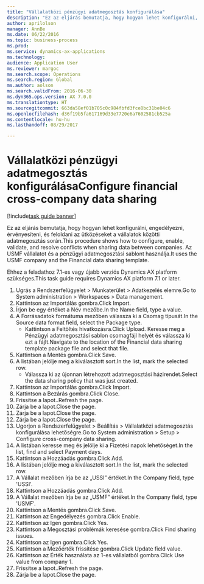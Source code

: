 ```yaml
--- 
title: "Vállalatközi pénzügyi adatmegosztás konfigurálása"
description: "Ez az eljárás bemutatja, hogy hogyan lehet konfigurálni, engedélyezni, érvényesíteni, és feloldani az ütközéseket a vállalatok közötti adatmegosztás során."
author: aprilolson
manager: AnnBe
ms.date: 06/22/2016
ms.topic: business-process
ms.prod: 
ms.service: dynamics-ax-applications
ms.technology: 
audience: Application User
ms.reviewer: margoc
ms.search.scope: Operations
ms.search.region: Global
ms.author: aolson
ms.search.validFrom: 2016-06-30
ms.dyn365.ops.version: AX 7.0.0
ms.translationtype: HT
ms.sourcegitcommit: 663da58ef01b705c0c984fbfd3fce8bc31be04c6
ms.openlocfilehash: d36f19b5fa617169d33e7720e6a7602581cb525a
ms.contentlocale: hu-hu
ms.lasthandoff: 08/29/2017

---
```

# <a name="configure-financial-cross-company-data-sharing"></a><span data-ttu-id="9edec-103">Vállalatközi pénzügyi adatmegosztás konfigurálása</span><span class="sxs-lookup"><span data-stu-id="9edec-103">Configure financial cross-company data sharing</span></span>

[!include[task guide banner](../../includes/task-guide-banner.md)]

<span data-ttu-id="9edec-104">Ez az eljárás bemutatja, hogy hogyan lehet konfigurálni, engedélyezni, érvényesíteni, és feloldani az ütközéseket a vállalatok közötti adatmegosztás során.</span><span class="sxs-lookup"><span data-stu-id="9edec-104">This procedure shows how to configure, enable, validate, and resolve conflicts when sharing data between companies.</span></span> <span data-ttu-id="9edec-105">Az USMF vállalatot és a pénzügyi adatmegosztási sablont használja.</span><span class="sxs-lookup"><span data-stu-id="9edec-105">It uses the USMF company and the Financial data sharing template.</span></span>



<span data-ttu-id="9edec-106">Ehhez a feladathoz 7.1-es vagy újabb verziós Dynamics AX platform szükséges.</span><span class="sxs-lookup"><span data-stu-id="9edec-106">This task guide requires Dynamics AX platform 7.1 or later.</span></span>

1. <span data-ttu-id="9edec-107">Ugrás a Rendszerfelügyelet > Munkaterület > Adatkezelés elemre.</span><span class="sxs-lookup"><span data-stu-id="9edec-107">Go to System administration > Workspaces > Data management.</span></span>
2. <span data-ttu-id="9edec-108">Kattintson az Importálás gombra.</span><span class="sxs-lookup"><span data-stu-id="9edec-108">Click Import.</span></span>
3. <span data-ttu-id="9edec-109">Írjon be egy értéket a Név mezőbe.</span><span class="sxs-lookup"><span data-stu-id="9edec-109">In the Name field, type a value.</span></span>
4. <span data-ttu-id="9edec-110">A Forrásadatok formátuma mezőben válassza ki a Csomag típusát.</span><span class="sxs-lookup"><span data-stu-id="9edec-110">In the Source data format field, select the Package type.</span></span>
    * <span data-ttu-id="9edec-111">Kattintson a Feltöltés hivatkozásra.</span><span class="sxs-lookup"><span data-stu-id="9edec-111">Click Upload.</span></span> <span data-ttu-id="9edec-112">Keresse meg a Pénzügyi adatmegosztási sablon csomagfájl helyét és válassza ki ezt a fájlt.</span><span class="sxs-lookup"><span data-stu-id="9edec-112">Navigate to the location of the Financial data sharing template package file and select that file.</span></span>  
5. <span data-ttu-id="9edec-113">Kattintson a Mentés gombra.</span><span class="sxs-lookup"><span data-stu-id="9edec-113">Click Save.</span></span>
6. <span data-ttu-id="9edec-114">A listában jelölje meg a kiválasztott sort.</span><span class="sxs-lookup"><span data-stu-id="9edec-114">In the list, mark the selected row.</span></span>
    * <span data-ttu-id="9edec-115">Válassza ki az újonnan létrehozott adatmegosztási házirendet.</span><span class="sxs-lookup"><span data-stu-id="9edec-115">Select the data sharing policy that was just created.</span></span>  
7. <span data-ttu-id="9edec-116">Kattintson az Importálás gombra.</span><span class="sxs-lookup"><span data-stu-id="9edec-116">Click Import.</span></span>
8. <span data-ttu-id="9edec-117">Kattintson a Bezárás gombra.</span><span class="sxs-lookup"><span data-stu-id="9edec-117">Click Close.</span></span>
9. <span data-ttu-id="9edec-118">Frissítse a lapot..</span><span class="sxs-lookup"><span data-stu-id="9edec-118">Refresh the page.</span></span>
10. <span data-ttu-id="9edec-119">Zárja be a lapot.</span><span class="sxs-lookup"><span data-stu-id="9edec-119">Close the page.</span></span>
11. <span data-ttu-id="9edec-120">Zárja be a lapot.</span><span class="sxs-lookup"><span data-stu-id="9edec-120">Close the page.</span></span>
12. <span data-ttu-id="9edec-121">Zárja be a lapot.</span><span class="sxs-lookup"><span data-stu-id="9edec-121">Close the page.</span></span>
13. <span data-ttu-id="9edec-122">Ugorjon a Rendszerfelügyelet > Beállítás > Vállalatközi adatmegosztás konfigurálása lehetőségre.</span><span class="sxs-lookup"><span data-stu-id="9edec-122">Go to System administration > Setup > Configure cross-company data sharing.</span></span>
14. <span data-ttu-id="9edec-123">A listában keresse meg és jelölje ki a Fizetési napok lehetőséget.</span><span class="sxs-lookup"><span data-stu-id="9edec-123">In the list, find and select Payment days.</span></span>
15. <span data-ttu-id="9edec-124">Kattintson a Hozzáadás gombra.</span><span class="sxs-lookup"><span data-stu-id="9edec-124">Click Add.</span></span>
16. <span data-ttu-id="9edec-125">A listában jelölje meg a kiválasztott sort.</span><span class="sxs-lookup"><span data-stu-id="9edec-125">In the list, mark the selected row.</span></span>
17. <span data-ttu-id="9edec-126">A Vállalat mezőben írja be az „USSI” értéket.</span><span class="sxs-lookup"><span data-stu-id="9edec-126">In the Company field, type 'USSI'.</span></span>
18. <span data-ttu-id="9edec-127">Kattintson a Hozzáadás gombra.</span><span class="sxs-lookup"><span data-stu-id="9edec-127">Click Add.</span></span>
19. <span data-ttu-id="9edec-128">A Vállalat mezőben írja be az „USMF” értéket.</span><span class="sxs-lookup"><span data-stu-id="9edec-128">In the Company field, type 'USMF'.</span></span>
20. <span data-ttu-id="9edec-129">Kattintson a Mentés gombra.</span><span class="sxs-lookup"><span data-stu-id="9edec-129">Click Save.</span></span>
21. <span data-ttu-id="9edec-130">Kattintson az Engedélyezés gombra.</span><span class="sxs-lookup"><span data-stu-id="9edec-130">Click Enable.</span></span>
22. <span data-ttu-id="9edec-131">Kattintson az Igen gombra.</span><span class="sxs-lookup"><span data-stu-id="9edec-131">Click Yes.</span></span>
23. <span data-ttu-id="9edec-132">Kattintson a Megosztási problémák keresése gombra.</span><span class="sxs-lookup"><span data-stu-id="9edec-132">Click Find sharing issues.</span></span>
24. <span data-ttu-id="9edec-133">Kattintson az Igen gombra.</span><span class="sxs-lookup"><span data-stu-id="9edec-133">Click Yes.</span></span>
25. <span data-ttu-id="9edec-134">Kattintson a Mezőérték frissítése gombra.</span><span class="sxs-lookup"><span data-stu-id="9edec-134">Click Update field value.</span></span>
26. <span data-ttu-id="9edec-135">Kattintson az Érték használata az 1-es vállalatból gombra.</span><span class="sxs-lookup"><span data-stu-id="9edec-135">Click Use value from company 1.</span></span>
27. <span data-ttu-id="9edec-136">Frissítse a lapot..</span><span class="sxs-lookup"><span data-stu-id="9edec-136">Refresh the page.</span></span>
28. <span data-ttu-id="9edec-137">Zárja be a lapot.</span><span class="sxs-lookup"><span data-stu-id="9edec-137">Close the page.</span></span>


